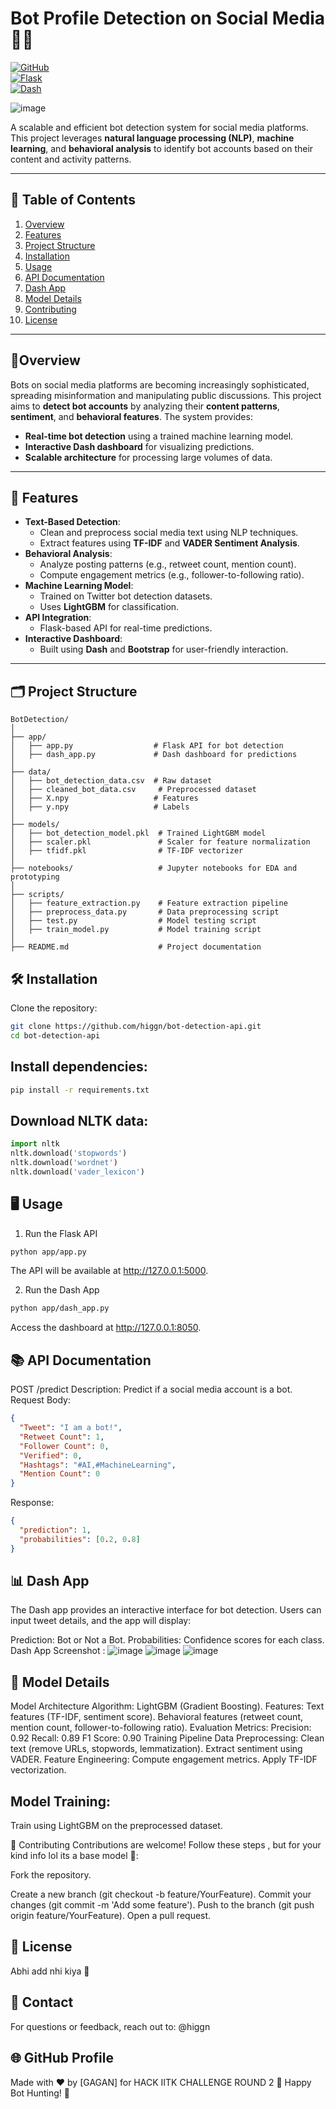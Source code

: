 
# Bot Profile Detection on Social Media 🕵️‍♂️

[![GitHub](https://img.shields.io/badge/GitHub-Repo-blue)](https://github.com/higgn/bot-detection-api)  
[![Flask](https://img.shields.io/badge/Flask-API-green)](https://flask.palletsprojects.com/)  
[![Dash](https://img.shields.io/badge/Dash-Dashboard-yellow)](https://dash.plotly.com/)  

![image](https://github.com/user-attachments/assets/d383758a-2974-47b5-8635-609ab053ec73)

A scalable and efficient bot detection system for social media platforms. This project leverages **natural language processing (NLP)**, **machine learning**, and **behavioral analysis** to identify bot accounts based on their content and activity patterns.

---

## 📝 Table of Contents
1. [Overview](#overview)
2. [Features](#features)
3. [Project Structure](#project-structure)
4. [Installation](#installation)
5. [Usage](#usage)
6. [API Documentation](#api-documentation)
7. [Dash App](#dash-app)
8. [Model Details](#model-details)
9. [Contributing](#contributing)
10. [License](#license)

---

## 🌟Overview
Bots on social media platforms are becoming increasingly sophisticated, spreading misinformation and manipulating public discussions. This project aims to **detect bot accounts** by analyzing their **content patterns**, **sentiment**, and **behavioral features**. The system provides:
- **Real-time bot detection** using a trained machine learning model.
- **Interactive Dash dashboard** for visualizing predictions.
- **Scalable architecture** for processing large volumes of data.

---

## 🚀 Features
- **Text-Based Detection**:
  - Clean and preprocess social media text using NLP techniques.
  - Extract features using **TF-IDF** and **VADER Sentiment Analysis**.
- **Behavioral Analysis**:
  - Analyze posting patterns (e.g., retweet count, mention count).
  - Compute engagement metrics (e.g., follower-to-following ratio).
- **Machine Learning Model**:
  - Trained on Twitter bot detection datasets.
  - Uses **LightGBM** for classification.
- **API Integration**:
  - Flask-based API for real-time predictions.
- **Interactive Dashboard**:
  - Built using **Dash** and **Bootstrap** for user-friendly interaction.

---

## 🗂️ Project Structure
```plaintext
BotDetection/
│
├── app/
│   ├── app.py                  # Flask API for bot detection
│   ├── dash_app.py             # Dash dashboard for predictions
│
├── data/
│   ├── bot_detection_data.csv  # Raw dataset
│   ├── cleaned_bot_data.csv     # Preprocessed dataset
│   ├── X.npy                   # Features
│   ├── y.npy                   # Labels
│
├── models/
│   ├── bot_detection_model.pkl  # Trained LightGBM model
│   ├── scaler.pkl               # Scaler for feature normalization
│   ├── tfidf.pkl                # TF-IDF vectorizer
│
├── notebooks/                   # Jupyter notebooks for EDA and prototyping
│
├── scripts/
│   ├── feature_extraction.py    # Feature extraction pipeline
│   ├── preprocess_data.py       # Data preprocessing script
│   ├── test.py                  # Model testing script
│   ├── train_model.py           # Model training script
│
├── README.md                    # Project documentation

```

## 🛠️ Installation

Clone the repository:

```bash
git clone https://github.com/higgn/bot-detection-api.git
cd bot-detection-api
```
## Install dependencies:

```bash
pip install -r requirements.txt
```

## Download NLTK data:

```python
import nltk
nltk.download('stopwords')
nltk.download('wordnet')
nltk.download('vader_lexicon')
```

## 🖥️ Usage

1. Run the Flask API
```bash
python app/app.py
```
The API will be available at http://127.0.0.1:5000.

2. Run the Dash App
```bash
python app/dash_app.py
```
Access the dashboard at http://127.0.0.1:8050.

## 📚 API Documentation

POST /predict
Description: Predict if a social media account is a bot.
Request Body:
```json
{
  "Tweet": "I am a bot!", 
  "Retweet Count": 1, 
  "Follower Count": 0, 
  "Verified": 0, 
  "Hashtags": "#AI,#MachineLearning", 
  "Mention Count": 0
}
```

Response:

```json
{
  "prediction": 1, 
  "probabilities": [0.2, 0.8]
}
```

## 📊 Dash App
The Dash app provides an interactive interface for bot detection. Users can input tweet details, and the app will display:

Prediction: Bot or Not a Bot.
Probabilities: Confidence scores for each class.
Dash App Screenshot :
![image](https://github.com/user-attachments/assets/a63d2bf4-02eb-4f9a-8be0-37742902257c)
![image](https://github.com/user-attachments/assets/d2373cb9-43c0-4508-805a-232e33ad1b9a)
![image](https://github.com/user-attachments/assets/cd5dafe9-3b7b-4474-bfab-4696a5975dc4)




## 🤖 Model Details

Model Architecture
Algorithm: LightGBM (Gradient Boosting).
Features:
Text features (TF-IDF, sentiment score).
Behavioral features (retweet count, mention count, follower-to-following ratio).
Evaluation Metrics:
Precision: 0.92
Recall: 0.89
F1 Score: 0.90
Training Pipeline
Data Preprocessing:
Clean text (remove URLs, stopwords, lemmatization).
Extract sentiment using VADER.
Feature Engineering:
Compute engagement metrics.
Apply TF-IDF vectorization.


## Model Training:
Train using LightGBM on the preprocessed dataset.

🤝 Contributing
Contributions are welcome! Follow these steps , but for your kind info lol its a base model 🥲:

Fork the repository.

Create a new branch (git checkout -b feature/YourFeature).
Commit your changes (git commit -m 'Add some feature').
Push to the branch (git push origin feature/YourFeature).
Open a pull request.

## 📜 License
Abhi add nhi kiya 🥲

## 📧 Contact
For questions or feedback, reach out to:
@higgn

## 🌐 GitHub Profile

Made with ❤️ by [GAGAN] for HACK IITK CHALLENGE ROUND 2
🚀 Happy Bot Hunting! 🚀
